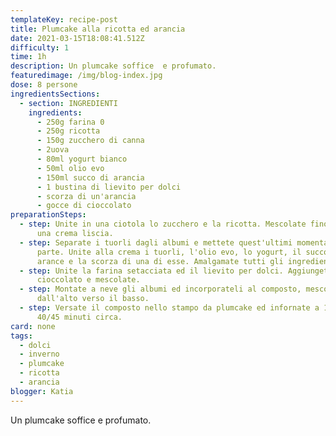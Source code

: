 ```yaml
---
templateKey: recipe-post
title: Plumcake alla ricotta ed arancia
date: 2021-03-15T18:08:41.512Z
difficulty: 1
time: 1h
description: Un plumcake soffice  e profumato.
featuredimage: /img/blog-index.jpg
dose: 8 persone
ingredientsSections:
  - section: INGREDIENTI
    ingredients:
      - 250g farina 0
      - 250g ricotta
      - 150g zucchero di canna
      - 2uova
      - 80ml yogurt bianco
      - 50ml olio evo
      - 150ml succo di arancia
      - 1 bustina di lievito per dolci
      - scorza di un'arancia
      - gocce di cioccolato
preparationSteps:
  - step: Unite in una ciotola lo zucchero e la ricotta. Mescolate fino ad ottenere
      una crema liscia.
  - step: Separate i tuorli dagli albumi e mettete quest'ultimi momentaneamente da
      parte. Unite alla crema i tuorli, l'olio evo, lo yogurt, il succo delle
      arance e la scorza di una di esse. Amalgamate tutti gli ingredienti.
  - step: Unite la farina setacciata ed il lievito per dolci. Aggiungete le gocce di
      cioccolato e mescolate.
  - step: Montate a neve gli albumi ed incorporateli al composto, mescolando
      dall'alto verso il basso.
  - step: Versate il composto nello stampo da plumcake ed infornate a 180°C per
      40/45 minuti circa.
card: none
tags:
  - dolci
  - inverno
  - plumcake
  - ricotta
  - arancia
blogger: Katia
---
```

Un plumcake soffice  e profumato.
